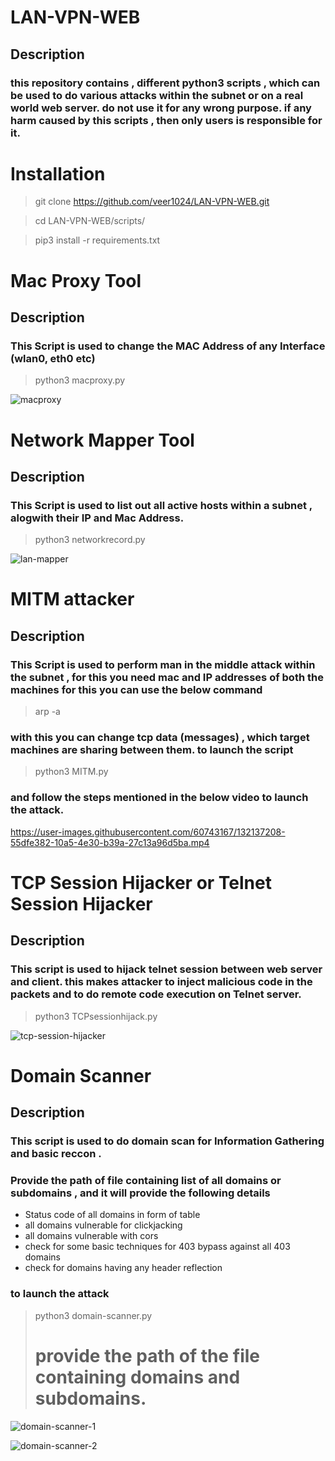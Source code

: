 # LAN-VPN-WEB
## Description
### this repository contains , different python3 scripts , which can be used to do various attacks within the subnet or on a real world web server. do not use it for any wrong purpose. if any harm caused by this scripts , then only users is responsible for it.

# Installation 
> git clone https://github.com/veer1024/LAN-VPN-WEB.git

> cd LAN-VPN-WEB/scripts/

> pip3 install -r requirements.txt


# Mac Proxy Tool
## **Description** 
### This Script is used to change the MAC Address of any Interface (wlan0, eth0 etc)
> python3 macproxy.py

![macproxy](https://user-images.githubusercontent.com/60743167/132130283-d9ad088c-ddea-42a3-914a-1f686a44c963.png)


# Network Mapper Tool
## **Description**
### This Script is used to list out all active hosts within a subnet , alogwith their IP and Mac Address.
> python3 networkrecord.py

![lan-mapper](https://user-images.githubusercontent.com/60743167/132130593-f8398b38-9ece-42e3-95ca-dfe64d52cbd4.png)

# MITM attacker
## **Description**
### This Script is used to perform man in the middle attack within the subnet , for this you need mac and IP addresses of both the machines for this you can use the below command 
> arp -a

### with this you can change tcp data (messages) , which target machines are sharing between them. to launch the script 
> python3 MITM.py

### and follow the steps mentioned in the below video to launch the attack.


https://user-images.githubusercontent.com/60743167/132137208-55dfe382-10a5-4e30-b39a-27c13a96d5ba.mp4

# TCP Session Hijacker or Telnet Session Hijacker
## **Description**
### This script is used to hijack telnet session between web server and client. this makes attacker to inject malicious code in the packets and to do remote code execution on Telnet server.
> python3 TCPsessionhijack.py

![tcp-session-hijacker](https://user-images.githubusercontent.com/60743167/132137629-afe305c3-7dab-4f37-8a2a-86ecbb17ff10.png)


# Domain Scanner 
## **Description**
### This script is used to do domain scan for Information Gathering and basic reccon . 
### Provide the path of file containing list of all domains or subdomains , and it will provide the following details
- Status code of all domains in form of table
- all domains vulnerable for clickjacking
- all domains vulnerable with cors
- check for some basic techniques for 403 bypass against all 403 domains
- check for domains having any header reflection

### to launch the attack
> python3 domain-scanner.py
> # provide the path of the file containing domains and subdomains.

![domain-scanner-1](https://user-images.githubusercontent.com/60743167/132132134-59d18cb9-be3a-4b48-8eef-c0e9c214e23a.png)

![domain-scanner-2](https://user-images.githubusercontent.com/60743167/132132289-908ea233-851b-4eed-b424-c4f1c7c0c88c.png)




